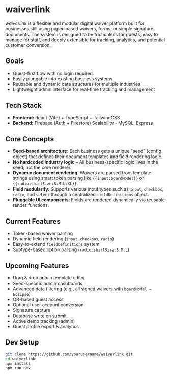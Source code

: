 # waiverlink

_waiverlink_ is a flexible and modular digital waiver platform built for businesses still using paper-based waivers, forms, or simple signature documents.
The system is designed to be frictionless for guests, easy to manage for staff, and deeply extensible for tracking, analytics, and potential customer conversion.

## Goals

- Guest-first flow with no login required
- Easily pluggable into existing business systems
- Reusable and dynamic data structures for multiple industries
- Lightweight admin interface for real-time tracking and management

## Tech Stack

- **Frontend:** React (Vite) + TypeScript + TailwindCSS
- **Backend:** Firebase (Auth + Firestore) Scalability - MySQL, Express

## Core Concepts

- **Seed-based architecture**: Each business gets a unique "seed" (config object) that defines their document templates and field rendering logic.
- **No hardcoded industry logic** – All business-specific logic lives in the seed, not the core renderer.
- **Dynamic document rendering**: Waivers are parsed from template strings using smart token parsing like `{{input:boardModel}}` or `{{radio:shirtSize:S:M:L:XL}}`.
- **Field modularity**: Supports various input types such as `input`, `checkbox`, `radio`, and `select` through a centralized `fieldDefinitions` object.
- **Pluggable UI components**: Fields are rendered dynamically via reusable render functions.

## Current Features

- Token-based waiver parsing
- Dynamic field rendering (`input`, `checkbox`, `radio`)
- Easy-to-extend `fieldDefinitions` system
- Subtype-based option parsing (`radio:shirtSize:S:M:L`)

## Upcoming Features

- Drag & drop admin template editor
- Seed-specific admin dashboards
- Advanced data filtering (e.g., all signed waivers with `boardModel = Eclipse`)
- QR-based guest access
- Optional user account conversion
- Signature capture
- Database write on submit
- Active demo tracking (admin)
- Guest profile export & analytics

## Dev Setup

```bash
git clone https://github.com/yourusername/waiverlink.git
cd waiverlink
npm install
npm run dev
```
